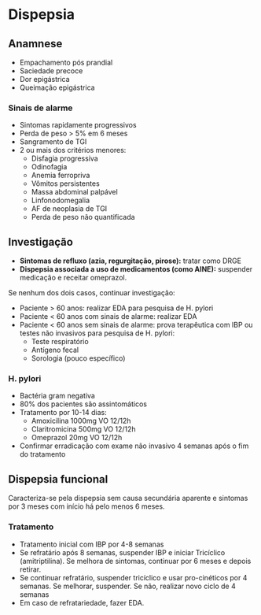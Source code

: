 # Dispepsia

## Anamnese
- Empachamento pós prandial
- Saciedade precoce
- Dor epigástrica
- Queimação epigástrica
### Sinais de alarme 
- Sintomas rapidamente progressivos
- Perda de peso > 5% em 6 meses
- Sangramento de TGI
- 2 ou mais dos critérios menores:
	- Disfagia progressiva
	- Odinofagia
	- Anemia ferropriva
	- Vômitos persistentes
	- Massa abdominal palpável
	- Linfonodomegalia
	- AF de neoplasia de TGI
	- Perda de peso não quantificada


## Investigação
- **Sintomas de refluxo (azia, regurgitação, pirose):** tratar como DRGE
- **Dispepsia associada a uso de medicamentos (como AINE):** suspender medicação e receitar omeprazol.


Se nenhum dos dois casos, continuar investigação:
- Paciente > 60 anos: realizar EDA para pesquisa de H. pylori
- Paciente < 60 anos com sinais de alarme: realizar EDA 
- Paciente < 60 anos sem sinais de alarme: prova terapêutica com IBP ou testes não invasivos para pesquisa de H. pylori: 
	- Teste respiratório
	- Antígeno fecal
	- Sorologia (pouco específico)

### H. pylori
- Bactéria gram negativa
- 80% dos pacientes são assintomáticos
- Tratamento por 10-14 dias: 
	- Amoxicilina 1000mg VO 12/12h
	- Claritromicina 500mg VO 12/12h
	- Omeprazol 20mg VO 12/12h
- Confirmar erradicação com exame não invasivo 4 semanas após o fim do tratamento

## Dispepsia funcional
Caracteriza-se pela dispepsia sem causa secundária aparente e sintomas por 3 meses com início há pelo menos 6 meses.
### Tratamento
- Tratamento inicial com IBP por 4-8 semanas
- Se refratário após 8 semanas, suspender IBP e iniciar Tricíclico (amitriptilina). Se melhora de sintomas, continuar por 6 meses e depois retirar.
- Se continuar refratário, suspender tricíclico e usar pro-cinéticos por 4 semanas. Se melhorar, suspender. Se não, realizar novo ciclo de 4 semanas
- Em caso de refratariedade, fazer EDA.






 
<!--stackedit_data:
eyJoaXN0b3J5IjpbMTA0NzYwNDk1OV19
-->